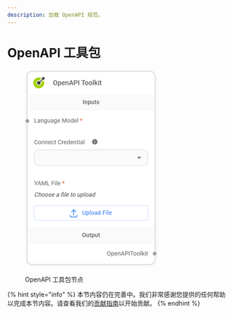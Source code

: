 ```yaml
---
description: 加载 OpenAPI 规范。
---
```


# OpenAPI 工具包

<figure><img src="../../../.gitbook/assets/image (4) (1) (1) (1) (1) (1).png" alt="" width="306"><figcaption><p>OpenAPI 工具包节点</p></figcaption></figure>

{% hint style="info" %}
本节内容仍在完善中。我们非常感谢您提供的任何帮助以完成本节内容。请查看我们的[贡献指南](../../../contributing/)以开始贡献。
{% endhint %}